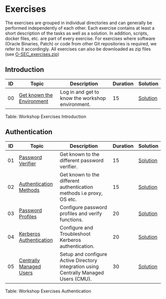 # Exercises

<!-- markdownlint-configure-file { "MD013": { "tables": false } } -->

The exercises are grouped in individual directories and can generally be
performed independently of each other. Each exercise contains at least a short
description of the tasks as well as a solution. In addition, scripts, docker
files, etc. are part of every exercise. For exercises where software (Oracle
Binaries, Patch) or code from other Git repositories is required, we refer to
it accordingly. All exercises can also be downloaded as zip files (see
[O-SEC_exercises.zip](../others/O-SEC_exercises.zip))

## Introduction

| ID | Topic                                                               | Description                                                                           | Duration | Solution                                      |
|----|---------------------------------------------------------------------|---------------------------------------------------------------------------------------|----------|-----------------------------------------------|
| 00 | [Get known the Environment](ex00/1x00en-Exercise.md)      | Log in and get to know the workshop environment.                                      | 15       | [Solution](ex00/1x00en-Solution.md) |

Table: Workshop Exercises Introduction

## Authentication

| ID | Topic                                                               | Description                                                                           | Duration | Solution                                      |
|----|---------------------------------------------------------------------|---------------------------------------------------------------------------------------|----------|-----------------------------------------------|
| 01 | [Password Verifier](ex01/1x01en-Exercise.md)              | Get known to the different password verifier.                                         | 15       | [Solution](ex01/1x01en-Solution.md) |
| 02 | [Authentication Methods](ex02/1x02en-Exercise.md)         | Get known to the different authentication methods i.e proxy, OS etc.                  | 15       | [Solution](ex02/1x02en-Solution.md) |
| 03 | [Password Profiles](ex03/1x03en-Exercise.md)              | Configure password profiles and verify functions.                                     | 20       | [Solution](ex03/1x03en-Solution.md) |
| 04 | [Kerberos Authentication](ex04/1x04en-Exercise.md)        | Configure and Troubleshoot Kerberos authentication.                                   | 20       | [Solution](ex04/1x04en-Solution.md) |
| 05 | [Centrally Managed Users](ex05/1x05en-Exercise.md)        | Setup and configure Active Directory integration using Centrally Managed Users (CMU). | 30       | [Solution](ex05/1x05en-Solution.md) |

Table: Workshop Exercises Authentication
